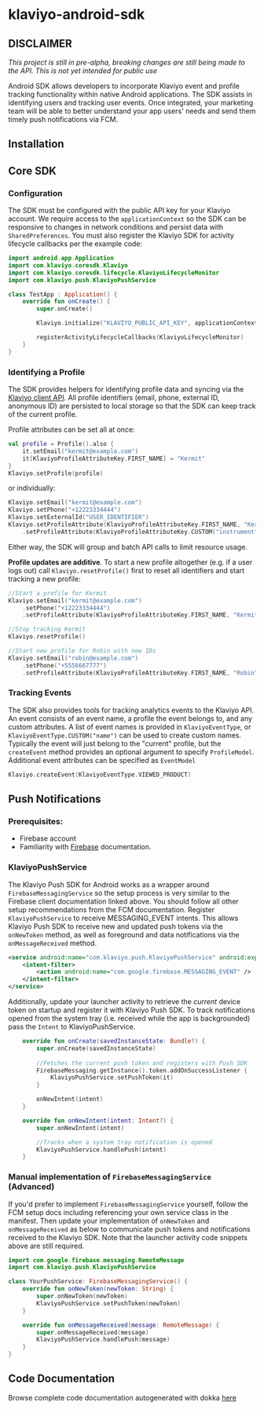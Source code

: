 # klaviyo-android-sdk

## DISCLAIMER
*This project is still in pre-alpha,
breaking changes are still being made to the API. 
This is not yet intended for public use*

Android SDK allows developers to incorporate Klaviyo event and profile tracking functionality
within native Android applications.
The SDK assists in identifying users and tracking user events.
Once integrated, your marketing team will be able to better understand your app users' needs and
send them timely push notifications via FCM.

## Installation

[//]: # (TODO publish the SDK and document install steps)

## Core SDK

### Configuration
The SDK must be configured with the public API key for your Klaviyo account.
We require access to the `applicationContext` so the SDK can be responsive to 
changes in network conditions and persist data with `SharedPreferences`.
You must also register the Klaviyo SDK for activity lifecycle callbacks per the example code:
```kotlin
import android.app.Application
import com.klaviyo.coresdk.Klaviyo
import com.klaviyo.coresdk.lifecycle.KlaviyoLifecycleMonitor
import com.klaviyo.push.KlaviyoPushService

class TestApp : Application() {
    override fun onCreate() {
        super.onCreate()

        Klaviyo.initialize("KLAVIYO_PUBLIC_API_KEY", applicationContext)

        registerActivityLifecycleCallbacks(KlaviyoLifecycleMonitor)
    }
}
```

### Identifying a Profile
The SDK provides helpers for identifying profile data and syncing via the 
[Klaviyo client API](https://developers.klaviyo.com/en/reference/create_client_profile).
All profile identifiers (email, phone, external ID, anonymous ID) are persisted to local storage
so that the SDK can keep track of the current profile.

Profile attributes can be set all at once: 
```kotlin
val profile = Profile().also {
    it.setEmail("kermit@example.com")
    it[KlaviyoProfileAttributeKey.FIRST_NAME] = "Kermit"
}
Klaviyo.setProfile(profile)
```
or individually:
```kotlin
Klaviyo.setEmail("kermit@example.com")
Klaviyo.setPhone("+12223334444")
Klaviyo.setExternalId("USER_IDENTIFIER")
Klaviyo.setProfileAttribute(KlaviyoProfileAttributeKey.FIRST_NAME, "Kermit")
    .setProfileAttribute(KlaviyoProfileAttributeKey.CUSTOM("instrument"), "banjo")
```
Either way, the SDK will group and batch API calls to limit resource usage. 

**Profile updates are additive**. To start a new profile altogether (e.g. if a user logs out)
call `Klaviyo.resetProfile()` first to reset all identifiers and start tracking a new profile:
```kotlin
//Start a profile for Kermit
Klaviyo.setEmail("kermit@example.com")
    .setPhone("+12223334444")
    .setProfileAttribute(KlaviyoProfileAttributeKey.FIRST_NAME, "Kermit")

//Stop tracking Kermit
Klaviyo.resetProfile()

//Start new profile for Robin with new IDs
Klaviyo.setEmail("robin@example.com")
    .setPhone("+5556667777")
    .setProfileAttribute(KlaviyoProfileAttributeKey.FIRST_NAME, "Robin")
```

### Tracking Events
The SDK also provides tools for tracking analytics events to the Klaviyo API. 
An event consists of an event name, a profile the event belongs to, and any custom attributes.
A list of event names is provided in `KlaviyoEventType`, or `KlaviyoEventType.CUSTOM("name")`
can be used to create custom names. Typically the event will just belong to the "current" profile, 
but the `createEvent` method provides an optional argument to specify `ProfileModel`. 
Additional event attributes can be specified as `EventModel`
```kotlin
Klaviyo.createEvent(KlaviyoEventType.VIEWED_PRODUCT)
```

## Push Notifications

### Prerequisites: 
- Firebase account
- Familiarity with [Firebase](https://firebase.google.com/docs/cloud-messaging/android/client) documentation. 

### KlaviyoPushService
The Klaviyo Push SDK for Android works as a wrapper around `FirebaseMessagingService` so the 
setup process is very similar to the Firebase client documentation linked above.
You should follow all other setup recommendations from the FCM documentation.
Register `KlaviyoPushService` to receive MESSAGING_EVENT intents. This allows Klaviyo Push SDK 
to receive new and updated push tokens via the `onNewToken` method, 
as well as foreground and data notifications via the `onMessageReceived` method. 
```xml
<service android:name="com.klaviyo.push.KlaviyoPushService" android:exported="false">
    <intent-filter>
        <action android:name="com.google.firebase.MESSAGING_EVENT" />
    </intent-filter>
</service>
``` 
Additionally, update your launcher activity to retrieve the _current_ device token on startup
and register it with Klaviyo Push SDK. To track notifications opened from the system tray 
(i.e. received while the app is backgrounded) pass the `Intent` to KlaviyoPushService.
```kotlin
    override fun onCreate(savedInstanceState: Bundle?) {
        super.onCreate(savedInstanceState)
    
        //Fetches the current push token and registers with Push SDK
        FirebaseMessaging.getInstance().token.addOnSuccessListener {
            KlaviyoPushService.setPushToken(it)
        }

        onNewIntent(intent)
    }

    override fun onNewIntent(intent: Intent?) {
        super.onNewIntent(intent)

        //Tracks when a system tray notification is opened
        KlaviyoPushService.handlePush(intent)
    }
```

### Manual implementation of `FirebaseMessagingService` (Advanced)
If you'd prefer to implement `FirebaseMessagingService` yourself, follow the FCM 
setup docs including referencing your own service class in the manifest.
Then update your implementation of `onNewToken` and `onMessageReceived` as below to communicate 
push tokens and notifications received to the Klaviyo SDK. Note that the launcher activity 
code snippets above are still required.
```kotlin
import com.google.firebase.messaging.RemoteMessage
import com.klaviyo.push.KlaviyoPushService

class YourPushService: FirebaseMessagingService() {
    override fun onNewToken(newToken: String) {
        super.onNewToken(newToken)
        KlaviyoPushService.setPushToken(newToken)
    }

    override fun onMessageReceived(message: RemoteMessage) {
        super.onMessageReceived(message)
        KlaviyoPushService.handlePush(message)
    }
}
```

## Code Documentation
Browse complete code documentation autogenerated with dokka [here](https://klaviyo.github.io/klaviyo-android-sdk/)